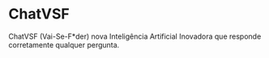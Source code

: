 # ChatVSF
ChatVSF (Vai-Se-F*der) nova Inteligência Artificial Inovadora que responde corretamente qualquer pergunta.
